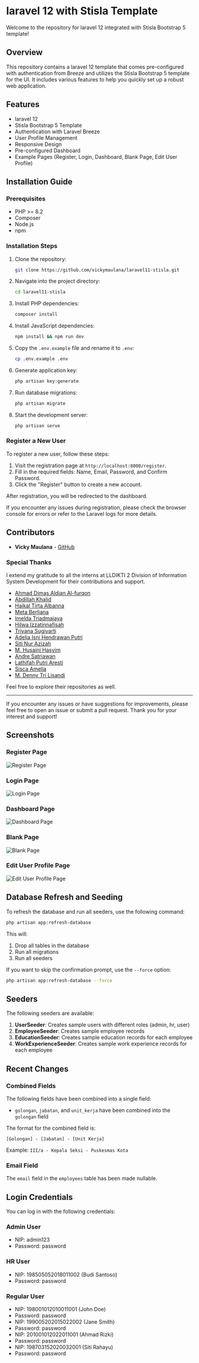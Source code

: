 # laravel 12 with Stisla Template

Welcome to the repository for laravel 12 integrated with Stisla Bootstrap 5 template!

## Overview
This repository contains a laravel 12 template that comes pre-configured with authentication from Breeze and utilizes the Stisla Bootstrap 5 template for the UI. It includes various features to help you quickly set up a robust web application.

## Features
- laravel 12
- Stisla Bootstrap 5 Template
- Authentication with Laravel Breeze
- User Profile Management
- Responsive Design
- Pre-configured Dashboard
- Example Pages (Register, Login, Dashboard, Blank Page, Edit User Profile)

## Installation Guide

### Prerequisites
- PHP >= 8.2
- Composer
- Node.js
- npm

### Installation Steps
1. Clone the repository:
    ```bash
    git clone https://github.com/vickymaulana/laravel11-stisla.git
    ```

2. Navigate into the project directory:
    ```bash
    cd laravel11-stisla
    ```

3. Install PHP dependencies:
    ```bash
    composer install
    ```

4. Install JavaScript dependencies:
    ```bash
    npm install && npm run dev
    ```

5. Copy the `.env.example` file and rename it to `.env`:
    ```bash
    cp .env.example .env
    ```

6. Generate application key:
    ```bash
    php artisan key:generate
    ```

7. Run database migrations:
    ```bash
    php artisan migrate
    ```

8. Start the development server:
    ```bash
    php artisan serve
    ```

### Register a New User
To register a new user, follow these steps:

1. Visit the registration page at `http://localhost:8000/register`.
2. Fill in the required fields: Name, Email, Password, and Confirm Password.
3. Click the "Register" button to create a new account.

After registration, you will be redirected to the dashboard.

If you encounter any issues during registration, please check the browser console for errors or refer to the Laravel logs for more details.

## Contributors
- **Vicky Maulana** - [GitHub](https://github.com/vickymaulana)

### Special Thanks
I extend my gratitude to all the interns at LLDIKTI 2 Division of Information System Development for their contributions and support.

- [Ahmad Dimas Aldian Al-furqon](https://github.com/anqois)
- [Abdillah Khalid](https://github.com/KhalidUnsri)
- [Haikal Tirta Albanna](https://github.com/HaikalAlbanna)
- [Meta Berliana](https://github.com/Metabrln)
- [Imelda Triadmajaya](https://github.com/imeldatriajaya)
- [Hilwa Izzatinnafisah](https://github.com/ksnwaa)
- [Triyana Sugiyarti](https://github.com/TriyanaSgi)
- [Adelia Isni Hendrawan Putri](https://github.com/lilisky07)
- [Siti Nur Azizah](https://github.com/sukasukajija)
- [M. Husaini Hasyim](https://github.com/son-alone)
- [Andre Satriawan](https://github.com/andresa11satriawan)
- [Lathifah Putri Aresti](https://github.com/lathifahputri)
- [Sisca Amelia](https://github.com/siscaamelia)
- [M. Denny Tri Lisandi](https://github.com/Koutsura)

Feel free to explore their repositories as well.

---

If you encounter any issues or have suggestions for improvements, please feel free to open an issue or submit a pull request. Thank you for your interest and support!

## Screenshots

### Register Page
![Register Page](img/register.png "Register Page")

### Login Page
![Login Page](img/login.png "Login Page")

### Dashboard Page
![Dashboard Page](img/dashboard.png "Dashboard Page")

### Blank Page
![Blank Page](img/blank.png "Blank Page")

### Edit User Profile Page
![Edit User Profile Page](img/edit.png "Edit User Profile Page")

## Database Refresh and Seeding

To refresh the database and run all seeders, use the following command:

```bash
php artisan app:refresh-database
```

This will:
1. Drop all tables in the database
2. Run all migrations
3. Run all seeders

If you want to skip the confirmation prompt, use the `--force` option:

```bash
php artisan app:refresh-database --force
```

## Seeders

The following seeders are available:

1. **UserSeeder**: Creates sample users with different roles (admin, hr, user)
2. **EmployeeSeeder**: Creates sample employee records
3. **EducationSeeder**: Creates sample education records for each employee
4. **WorkExperienceSeeder**: Creates sample work experience records for each employee

## Recent Changes

### Combined Fields

The following fields have been combined into a single field:
- `golongan`, `jabatan`, and `unit_kerja` have been combined into the `golongan` field

The format for the combined field is:
```
[Golongan] - [Jabatan] - [Unit Kerja]
```

Example: `III/a - Kepala Seksi - Puskesmas Kota`

### Email Field

The `email` field in the `employees` table has been made nullable.

## Login Credentials

You can log in with the following credentials:

### Admin User
- NIP: admin123
- Password: password

### HR User
- NIP: 198505052018011002 (Budi Santoso)
- Password: password

### Regular User
- NIP: 198001012010011001 (John Doe)
- Password: password
- NIP: 199005202015022002 (Jane Smith)
- Password: password
- NIP: 201001012022011001 (Ahmad Rizki)
- Password: password
- NIP: 198703152020032001 (Siti Rahayu)
- Password: password

